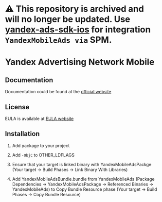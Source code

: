 # :warning: This repository is archived and will no longer be updated. Use [yandex-ads-sdk-ios](https://github.com/yandexmobile/yandex-ads-sdk-ios) for integration `YandexMobileAds via` SPM.

# Yandex Advertising Network Mobile

## Documentation
Documentation could be found at the [official website][DOCUMENTATION]

## License
EULA is available at [EULA website][LICENSE] 

## Installation
1. Add package to your project

2. Add `-ObjC` to OTHER_LDFLAGS

3. Ensure that your target is linked binary with YandexMobileAdsPackge (Your target -> Build Phases -> Link Binary With Libraries)

4. Add YandexMobileAdsBundle.bundle from YandexMobileAds (Package Dependencies -> YandexMobileAdsPackage -> Referenced Binaries -> YandexMobileAds) to Copy Bundle Resource phase (Your target -> Build Phases -> Copy Bundle Resource)

[DOCUMENTATION]: https://tech.yandex.ru/mobile-ads/
[LICENSE]: https://yandex.com/legal/mobileads_sdk_agreement/

